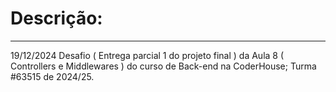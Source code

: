 <h1>Descrição:</h1>
<hr>
<div>
<p>19/12/2024 Desafio ( Entrega parcial 1 do projeto final ) da Aula 8 ( Controllers e Middlewares ) do curso de Back-end na CoderHouse; Turma #63515 de 2024/25.</p>
</div>